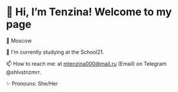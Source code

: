 # 👋 Hi, I’m Tenzina! Welcome to my page

📍 Moscow

🌱 I'm currently studying at the School21.

📫 How to reach me:
        at mtenzina000@mail.ru (Email)
        on Telegram @shlvstnzmrr.

✨ Pronouns: She/Her
